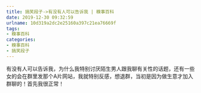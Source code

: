 ```yaml
---
title: 搞笑段子->有没有人可以告诉我 | 糗事百科
date: 2019-12-30 09:32:59
urlname: 10d319a2dc2e25160a397c21ea76669f
tags: 
- 糗事百科
categories:
- 糗事百科
- 搞笑段子
---
```

有没有人可以告诉我，为什么我特别讨厌陌生男人跟我聊有关性的话题，还有一些女的会在群里发那个A片网站，我就特别反感，想退群，当初是因为做生意才加入群聊的！首先我很正常！


